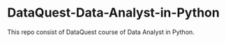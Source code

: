 # DataQuest-Data-Analyst-in-Python
This repo consist of DataQuest course of Data Analyst in Python.
